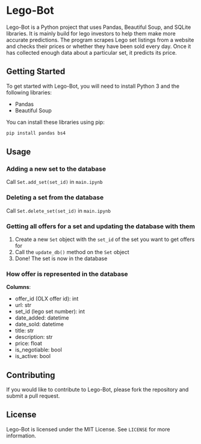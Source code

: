 # Lego-Bot

Lego-Bot is a Python project that uses Pandas, Beautiful Soup, and SQLite libraries. It is mainly build for lego investors to help them make more accurate predictions. The program scrapes Lego set listings from a website and checks their prices or whether they have been sold every day. Once it has collected enough data about a particular set, it predicts its price. 

## Getting Started

To get started with Lego-Bot, you will need to install Python 3 and the following libraries:

- Pandas
- Beautiful Soup

You can install these libraries using pip:
```python
pip install pandas bs4
```

## Usage

### Adding a new set to the database
Call `Set.add_set(set_id)` in `main.ipynb`

### Deleting a set from the database
Call `Set.delete_set(set_id)` in `main.ipynb`

### Getting all offers for a set and updating the database with them
1. Create a new `Set` object with the `set_id` of the set you want to get offers for
2. Call the `update_db()` method on the `Set` object
3. Done! The set is now in the database

### How offer is represented in the database
**Columns**:
- offer_id (OLX offer id): int
- url: str
- set_id (lego set number): int
- date_added: datetime
- date_sold: datetime
- title: str
- description: str
- price: float
- is_negotiable: bool
- is_active: bool

## Contributing

If you would like to contribute to Lego-Bot, please fork the repository and submit a pull request.

## License

Lego-Bot is licensed under the MIT License. See `LICENSE` for more information.

